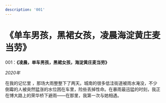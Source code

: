 ```yaml
---
description: '001'
---
```


# 《单车男孩，黑裙女孩，凌晨海淀黄庄麦当劳》

001：**《凌晨，单车男孩，黑裙女孩，海淀黄庄麦当劳》**



_2020年_

在我的记忆里 ，那场大雨整整下了两天。城南的很多低洼街道被雨水淹没，不少倒霉的人被突然猛涨的水位困在车里，险些丢掉性命。在暴雨最迅猛的时刻，我正在博大路上的荣华桥下避雨——在那里，我第一次与她相遇。

